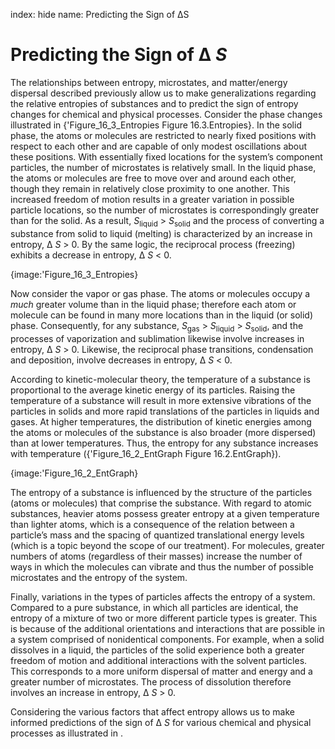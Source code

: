 index: hide
name: Predicting the Sign of ΔS

# Predicting the Sign of Δ *S*

The relationships between entropy, microstates, and matter/energy dispersal described previously allow us to make generalizations regarding the relative entropies of substances and to predict the sign of entropy changes for chemical and physical processes. Consider the phase changes illustrated in {'Figure_16_3_Entropies Figure 16.3.Entropies}. In the solid phase, the atoms or molecules are restricted to nearly fixed positions with respect to each other and are capable of only modest oscillations about these positions. With essentially fixed locations for the system’s component particles, the number of microstates is relatively small. In the liquid phase, the atoms or molecules are free to move over and around each other, though they remain in relatively close proximity to one another. This increased freedom of motion results in a greater variation in possible particle locations, so the number of microstates is correspondingly greater than for the solid. As a result,  *S*<sub>liquid</sub> >  *S*<sub>solid</sub> and the process of converting a substance from solid to liquid (melting) is characterized by an increase in entropy, Δ *S* > 0. By the same logic, the reciprocal process (freezing) exhibits a decrease in entropy, Δ *S* < 0.


{image:'Figure_16_3_Entropies}
        

Now consider the vapor or gas phase. The atoms or molecules occupy a  *much* greater volume than in the liquid phase; therefore each atom or molecule can be found in many more locations than in the liquid (or solid) phase. Consequently, for any substance,  *S*<sub>gas</sub> >  *S*<sub>liquid</sub> >  *S*<sub>solid</sub>, and the processes of vaporization and sublimation likewise involve increases in entropy, Δ *S* > 0. Likewise, the reciprocal phase transitions, condensation and deposition, involve decreases in entropy, Δ *S* < 0.

According to kinetic-molecular theory, the temperature of a substance is proportional to the average kinetic energy of its particles. Raising the temperature of a substance will result in more extensive vibrations of the particles in solids and more rapid translations of the particles in liquids and gases. At higher temperatures, the distribution of kinetic energies among the atoms or molecules of the substance is also broader (more dispersed) than at lower temperatures. Thus, the entropy for any substance increases with temperature ({'Figure_16_2_EntGraph Figure 16.2.EntGraph}).


{image:'Figure_16_2_EntGraph}
        

The entropy of a substance is influenced by the structure of the particles (atoms or molecules) that comprise the substance. With regard to atomic substances, heavier atoms possess greater entropy at a given temperature than lighter atoms, which is a consequence of the relation between a particle’s mass and the spacing of quantized translational energy levels (which is a topic beyond the scope of our treatment). For molecules, greater numbers of atoms (regardless of their masses) increase the number of ways in which the molecules can vibrate and thus the number of possible microstates and the entropy of the system.

Finally, variations in the types of particles affects the entropy of a system. Compared to a pure substance, in which all particles are identical, the entropy of a mixture of two or more different particle types is greater. This is because of the additional orientations and interactions that are possible in a system comprised of nonidentical components. For example, when a solid dissolves in a liquid, the particles of the solid experience both a greater freedom of motion and additional interactions with the solvent particles. This corresponds to a more uniform dispersal of matter and energy and a greater number of microstates. The process of dissolution therefore involves an increase in entropy, Δ *S* > 0.

Considering the various factors that affect entropy allows us to make informed predictions of the sign of Δ *S* for various chemical and physical processes as illustrated in .
